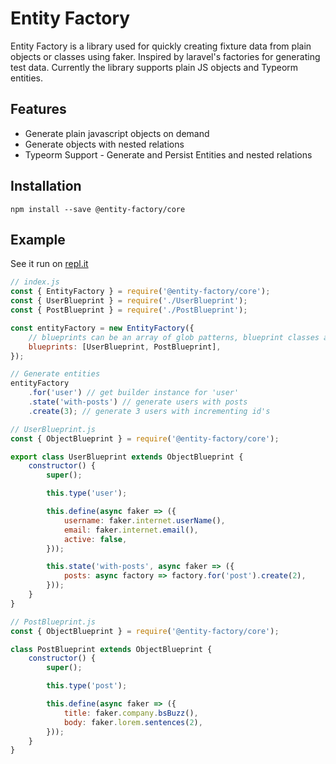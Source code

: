 # Entity Factory

Entity Factory is a library used for quickly creating fixture data from plain
objects or classes using faker. Inspired by laravel's factories for generating
test data. Currently the library supports plain JS objects and Typeorm entities.

## Features

-   Generate plain javascript objects on demand
-   Generate objects with nested relations
-   Typeorm Support - Generate and Persist Entities and nested relations

## Installation

```
npm install --save @entity-factory/core
```

## Example

See it run on [repl.it](https://repl.it/@jcloutz/entity-factory-js-example)

```javascript
// index.js
const { EntityFactory } = require('@entity-factory/core');
const { UserBlueprint } = require('./UserBlueprint');
const { PostBlueprint } = require('./PostBlueprint');

const entityFactory = new EntityFactory({
    // blueprints can be an array of glob patterns, blueprint classes and/or blueprint instances
    blueprints: [UserBlueprint, PostBlueprint],
});

// Generate entities
entityFactory
    .for('user') // get builder instance for 'user'
    .state('with-posts') // generate users with posts
    .create(3); // generate 3 users with incrementing id's
```

```javascript
// UserBlueprint.js
const { ObjectBlueprint } = require('@entity-factory/core');

export class UserBlueprint extends ObjectBlueprint {
    constructor() {
        super();

        this.type('user');

        this.define(async faker => ({
            username: faker.internet.userName(),
            email: faker.internet.email(),
            active: false,
        }));

        this.state('with-posts', async faker => ({
            posts: async factory => factory.for('post').create(2),
        }));
    }
}
```

```javascript
// PostBlueprint.js
const { ObjectBlueprint } = require('@entity-factory/core');

class PostBlueprint extends ObjectBlueprint {
    constructor() {
        super();

        this.type('post');

        this.define(async faker => ({
            title: faker.company.bsBuzz(),
            body: faker.lorem.sentences(2),
        }));
    }
}
```
